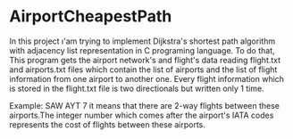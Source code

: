 # AirportCheapestPath
In this project ı'am trying to implement Dijkstra's shortest path algorithm with adjacency list representation in C programing language.
To do that, This program gets the airport network's and flight's data reading flight.txt and airports.txt files which contain the list of airports 
and the list of flight information from one airport to another one. Every flight information which is stored in the flight.txt file 
is two directionals but written only 1 time.

Example: SAW AYT 7
it means that there are 2-way flights between these airports.The integer number which comes after the airport's IATA codes represents 
the cost of flights between these airports.
